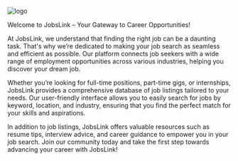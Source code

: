 
![logo](https://github.com/user-attachments/assets/9783fd9c-c5d2-4307-af94-4833fcc7ca2e)


Welcome to JobsLink – Your Gateway to Career Opportunities!

At JobsLink, we understand that finding the right job can be a daunting task. That's why we’re dedicated to making your job search as seamless and efficient as possible. Our platform connects job seekers with a wide range of employment opportunities across various industries, helping you discover your dream job.

Whether you’re looking for full-time positions, part-time gigs, or internships, JobsLink provides a comprehensive database of job listings tailored to your needs. Our user-friendly interface allows you to easily search for jobs by keyword, location, and industry, ensuring that you find the perfect match for your skills and aspirations.

In addition to job listings, JobsLink offers valuable resources such as resume tips, interview advice, and career guidance to empower you in your job search. Join our community today and take the first step towards advancing your career with JobsLink!
